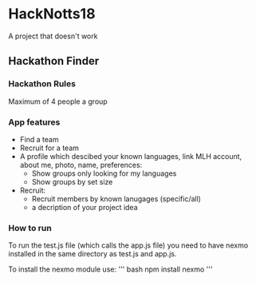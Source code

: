 # HackNotts18
A project that doesn't work


## Hackathon Finder
### Hackathon Rules
Maximum of 4 people a group

### App features
* Find a team
* Recruit for a team
* A profile which descibed your known languages, link MLH account, about me, photo, name, preferences:
  * Show groups only looking for my languages
  * Show groups by set size
* Recruit:
  * Recruit members by known lanugages (specific/all)
  * a decription of your project idea

### How to run
To run the test.js file (which calls the app.js file) you need to have nexmo installed in the same directory as test.js and app.js.

To install the nexmo module use:
''' bash
npm install nexmo
'''
